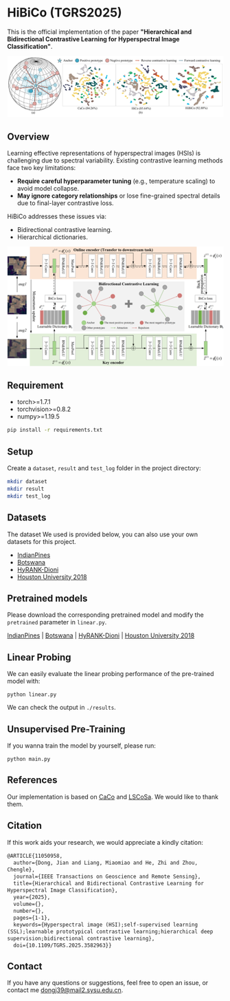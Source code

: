 # HiBiCo (TGRS2025)

This is the official implementation of the paper **"Hierarchical and Bidirectional Contrastive Learning for Hyperspectral Image Classification"**.

![HiBiCo_Motivation](./HiBiCo_Motivation.png "HiBiCo_Motivation")
## Overview

Learning effective representations of hyperspectral images (HSIs) is challenging due to spectral variability. Existing contrastive learning methods face two key limitations:

- **Require careful hyperparameter tuning** (e.g., temperature scaling) to avoid model collapse.
- **May ignore category relationships** or lose fine-grained spectral details due to final-layer contrastive loss.

HiBiCo addresses these issues via:
- Bidirectional contrastive learning.
- Hierarchical dictionaries.

![HiBiCo_graph](./HiBiCo_graph.png "HiBiCo_graph")

## Requirement
- torch>=1.7.1
- torchvision>=0.8.2
- numpy>=1.19.5
```bash
pip install -r requirements.txt
```

## Setup
Create a `dataset`, `result` and `test_log` folder in the project directory:
```bash
mkdir dataset
mkdir result
mkdir test_log
```

## Datasets
The dataset We used is provided below, you can also use your own datasets for this project.
- [IndianPines](https://www.ehu.eus/ccwintco/index.php?title=Hyperspectral_Remote_Sensing_Scenes)
- [Botswana](https://www.ehu.eus/ccwintco/index.php?title=Hyperspectral_Remote_Sensing_Scenes)
- [HyRANK-Dioni](https://www.noda.ac.cn/datasharing/datasetDetails/67c96f8cdf65e3259a9c9366)
- [Houston University 2018](https://drive.google.com/drive/folders/1_WPFh2iOrCP0BZ6JbCKsq9eNbGj6fIqE?usp=drive_link)

## Pretrained models
Please download the corresponding pretrained model and modify the `pretrained` parameter in `linear.py`.

[IndianPines](https://drive.google.com/file/d/1zQ8nhpZaDyB5JYo4ERNp87Dp-N89ntly/view?usp=sharing) | [Botswana](https://drive.google.com/file/d/1VMIP_QUBUzHWi03Fuhz8oHtL-G4bG9pn/view?usp=sharing) | [HyRANK-Dioni](https://drive.google.com/file/d/1reaPW_EI37XX9OFuxVFSqfkgf93278vi/view?usp=sharing) | [Houston University 2018](https://drive.google.com/file/d/1KbARJFdgVNP5Q8CEf3NLuj1iPTHulbkI/view?usp=sharing)

## Linear Probing
We can easily evaluate the linear probing performance of the pre-trained model with:
```
python linear.py
```
We can check the output in `./results`.

## Unsupervised Pre-Training
If you wanna train the model by yourself, please run:
```
python main.py
```

## References
Our implementation is based on [CaCo](https://github.com/maple-research-lab/CaCo) and [LSCoSa](https://github.com/sakurashine/LSCoSa). We would like to thank them.

## Citation
If this work aids your research, we would appreciate a kindly citation:
```
@ARTICLE{11050958,
  author={Dong, Jian and Liang, Miaomiao and He, Zhi and Zhou, Chengle},
  journal={IEEE Transactions on Geoscience and Remote Sensing}, 
  title={Hierarchical and Bidirectional Contrastive Learning for Hyperspectral Image Classification}, 
  year={2025},
  volume={},
  number={},
  pages={1-1},
  keywords={Hyperspectral image (HSI);self-supervised learning (SSL);learnable prototypical contrastive learning;hierarchical deep supervision;bidirectional contrastive learning},
  doi={10.1109/TGRS.2025.3582963}}
```

## Contact
If you have any questions or suggestions, feel free to open an issue, or contact me dongj39@mail2.sysu.edu.cn.

